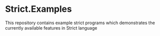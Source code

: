 # Strict.Examples
This repository contains example strict programs which demonstrates the currently available features in Strict language
